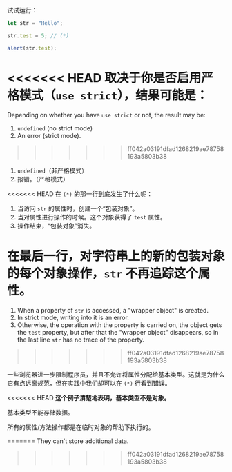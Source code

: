 
试试运行：

```js run
let str = "Hello";

str.test = 5; // (*)

alert(str.test);
```

<<<<<<< HEAD
取决于你是否启用严格模式（`use strict`），结果可能是：
=======
Depending on whether you have `use strict` or not, the result may be:
1. `undefined` (no strict mode)
2. An error (strict mode).
>>>>>>> ff042a03191dfad1268219ae78758193a5803b38

1. `undefined`（非严格模式）
2. 报错。（严格模式）

<<<<<<< HEAD
在 `(*)` 的那一行到底发生了什么呢：

1. 当访问 `str` 的属性时，创建一个“包装对象”。
2. 当对属性进行操作的时候。这个对象获得了 `test` 属性。
3. 操作结束，“包装对象”消失。

在最后一行，对字符串上的新的包装对象的每个对象操作，`str` 不再追踪这个属性。
=======
1. When a property of `str` is accessed, a "wrapper object" is created.
2. In strict mode, writing into it is an error.
3. Otherwise, the operation with the property is carried on, the object gets the `test` property, but after that the "wrapper object" disappears, so in the last line `str` has no trace of the property.
>>>>>>> ff042a03191dfad1268219ae78758193a5803b38

一些浏览器进一步限制程序员，并且不允许将属性分配给基本类型。这就是为什么它有点远离规范，但在实践中我们却可以在 `(*)` 行看到错误。

<<<<<<< HEAD
**这个例子清楚地表明，基本类型不是对象。**

基本类型不能存储数据。

所有的属性/方法操作都是在临时对象的帮助下执行的。

=======
They can't store additional data.
>>>>>>> ff042a03191dfad1268219ae78758193a5803b38
